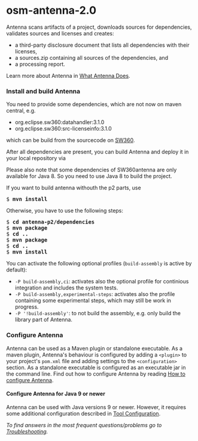 # osm-antenna-2.0

Antenna scans artifacts of a project, downloads sources for dependencies, 
validates sources and licenses and creates:

* a third-party disclosure document that lists all dependencies with 
their licenses,
* a sources.zip containing all sources of the dependencies, and
* a processing report.

Learn more about Antenna in [What Antenna Does](antenna-documentation/src/site/markdown/what-antenna-does.md).

### Install and build Antenna
You need to provide some dependencies, which are not now on maven central, e.g.
- org.eclipse.sw360:datahandler:3.1.0
- org.eclipse.sw360:src-licenseinfo:3.1.0

which can be build from the sourcecode on [SW360](https://github.com/eclipse/sw360).

After all dependencies are present, you can build Antenna and deploy it in your local repository via

Please also note that some dependencies of SW360antenna are only available for Java 8. So you need to use Java 8 to build the project.

If you want to build antenna withouth the p2 parts, use

<pre>
$ <b>mvn install</b>
</pre>

Otherwise, you have to use the following steps:

<pre>
$ <b>cd antenna-p2/dependencies</b>
$ <b>mvn package</b>
$ <b>cd ..</b>
$ <b>mvn package</b>
$ <b>cd ..</b>
$ <b>mvn install</b>
</pre>


You can activate the following optional profiles (`build-assembly` is active by default):
- `-P build-assembly,ci`: activates also the optional profile for continious integration and includes the system tests. 
- `-P build-assembly,experimental-steps`: activates also the profile containing some experimental steps, which may still be work in progress.
- `-P '!build-assembly'`: to not build the assembly, e.g. only build the library part of Antenna.

### Configure Antenna
Antenna can be used as a Maven plugin or standalone executable. As a 
maven plugin, Antenna's behaviour is configured by adding a `<plugin>` to your
project's `pom.xml` file and adding settings to the `<configuration>`
section. As a standalone executable is configured as an executable jar in the command line. 
Find out how to configure Antenna by reading [How to configure Antenna](antenna-documentation/src/site/markdown/how-to-configure.md). 

#### Configure Antenna for Java 9 or newer
Antenna can be used with Java versions 9 or newer.
However, it requires some additional configuration described in [Tool Configuration](antenna-documentation/src/site/markdown/tool-configuration.md/#additional-configuration-for-java-9-or-newer). 

 *To find answers in the most frequent questions/problems go to [Troubleshooting](antenna-documentation/src/site/markdown/troubleshooting.md).*
